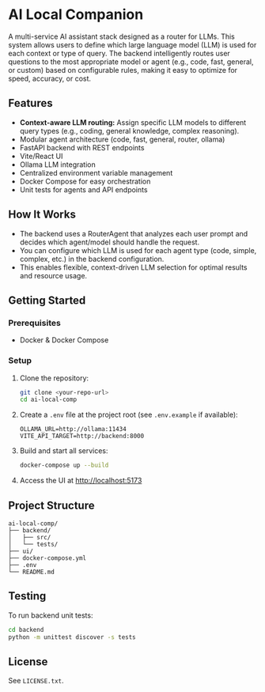 # AI Local Companion

A multi-service AI assistant stack designed as a router for LLMs. This system allows users to define which large language model (LLM) is used for each context or type of query. The backend intelligently routes user questions to the most appropriate model or agent (e.g., code, fast, general, or custom) based on configurable rules, making it easy to optimize for speed, accuracy, or cost.

## Features
- **Context-aware LLM routing:** Assign specific LLM models to different query types (e.g., coding, general knowledge, complex reasoning).
- Modular agent architecture (code, fast, general, router, ollama)
- FastAPI backend with REST endpoints
- Vite/React UI
- Ollama LLM integration
- Centralized environment variable management
- Docker Compose for easy orchestration
- Unit tests for agents and API endpoints

## How It Works
- The backend uses a RouterAgent that analyzes each user prompt and decides which agent/model should handle the request.
- You can configure which LLM is used for each agent type (code, simple, complex, etc.) in the backend configuration.
- This enables flexible, context-driven LLM selection for optimal results and resource usage.

## Getting Started

### Prerequisites
- Docker & Docker Compose

### Setup
1. Clone the repository:
   ```bash
   git clone <your-repo-url>
   cd ai-local-comp
   ```
2. Create a `.env` file at the project root (see `.env.example` if available):
   ```env
   OLLAMA_URL=http://ollama:11434
   VITE_API_TARGET=http://backend:8000
   ```
3. Build and start all services:
   ```bash
   docker-compose up --build
   ```
4. Access the UI at [http://localhost:5173](http://localhost:5173)

## Project Structure
```
ai-local-comp/
├── backend/
│   ├── src/
│   └── tests/
├── ui/
├── docker-compose.yml
├── .env
└── README.md
```

## Testing
To run backend unit tests:
```bash
cd backend
python -m unittest discover -s tests
```

## License
See `LICENSE.txt`.
